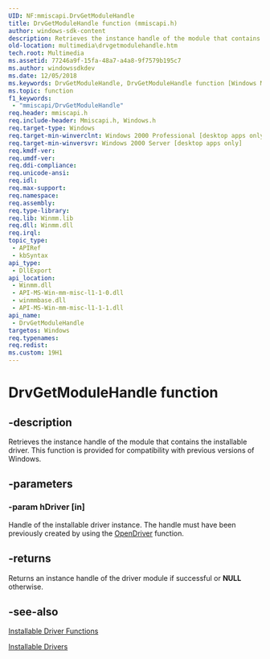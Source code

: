 ```yaml
---
UID: NF:mmiscapi.DrvGetModuleHandle
title: DrvGetModuleHandle function (mmiscapi.h)
author: windows-sdk-content
description: Retrieves the instance handle of the module that contains the installable driver. This function is provided for compatibility with previous versions of Windows.
old-location: multimedia\drvgetmodulehandle.htm
tech.root: Multimedia
ms.assetid: 77246a9f-15fa-48a7-a4a8-9f7579b195c7
ms.author: windowssdkdev
ms.date: 12/05/2018
ms.keywords: DrvGetModuleHandle, DrvGetModuleHandle function [Windows Multimedia], _win32_DrvGetModuleHandle, mmsystem/DrvGetModuleHandle, multimedia.drvgetmodulehandle
ms.topic: function
f1_keywords: 
 - "mmiscapi/DrvGetModuleHandle"
req.header: mmiscapi.h
req.include-header: Mmiscapi.h, Windows.h
req.target-type: Windows
req.target-min-winverclnt: Windows 2000 Professional [desktop apps only],Installable Drivers, Installable Driver Functions
req.target-min-winversvr: Windows 2000 Server [desktop apps only]
req.kmdf-ver: 
req.umdf-ver: 
req.ddi-compliance: 
req.unicode-ansi: 
req.idl: 
req.max-support: 
req.namespace: 
req.assembly: 
req.type-library: 
req.lib: Winmm.lib
req.dll: Winmm.dll
req.irql: 
topic_type:
 - APIRef
 - kbSyntax
api_type:
 - DllExport
api_location:
 - Winmm.dll
 - API-MS-Win-mm-misc-l1-1-0.dll
 - winmmbase.dll
 - API-MS-Win-mm-misc-l1-1-1.dll
api_name:
 - DrvGetModuleHandle
targetos: Windows
req.typenames: 
req.redist: 
ms.custom: 19H1
---
```


# DrvGetModuleHandle function


## -description


Retrieves the instance handle of the module that contains the installable driver. This function is provided for compatibility with previous versions of Windows.


## -parameters




### -param hDriver [in]

Handle of the installable driver instance. The handle must have been previously created by using the <a href="https://docs.microsoft.com/previous-versions/dd743639(v=vs.85)">OpenDriver</a> function.


## -returns



Returns an instance handle of the driver module if successful or <b>NULL</b> otherwise.




## -see-also




<a href="https://docs.microsoft.com/windows/desktop/Multimedia/installable-driver-functions">Installable Driver Functions</a>



<a href="https://docs.microsoft.com/windows/desktop/Multimedia/installable-drivers">Installable Drivers</a>
 

 

